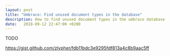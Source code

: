 ```yaml
---
layout: post
title: "Umbraco: Find unused document types in the database"
description: How to find unused document types in the umbraco database
date:   2018-09-12 22:47:00 +0200
---
```


TODO

https://gist.github.com/zlypher/fdb11bdc3e9295fdf813a4c8b9aac5ff